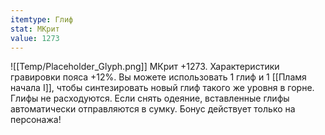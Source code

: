 ```yaml
---
itemtype: Глиф
stat: МКрит 
value: 1273
---
```

![[Temp/Placeholder_Glyph.png]]
МКрит +1273. Характеристики гравировки пояса +12%. Вы можете использовать 1 глиф и 1 [[Пламя начала I]], чтобы синтезировать новый глиф такого же уровня в горне. Глифы не расходуются. Если снять одеяние, вставленные глифы автоматически отправляются в сумку. Бонус действует только на персонажа!
